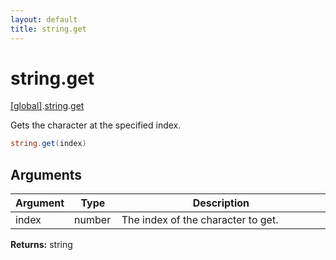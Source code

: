 ```yaml
---
layout: default
title: string.get
---
```


# string.get

[\[global\]]({{site.baseurl}}/docs/).[string]({{site.baseurl}}/docs/string/).[get]({{site.baseurl}}/docs/string/get/)

Gets the character at the specified index.

```cs
string.get(index)
```

## Arguments

<table>
  <col width="15%">
  <col width="15%">
  <thead>
    <tr>
      <th>Argument</th>
      <th>Type</th>
      <th>Description</th>
    </tr>
  </thead>
  <tbody>
    <tr>
      <td>index</td>
      <td>number</td>
      <td>The index of the character to get.</td>
    </tr>
  </tbody>
</table>

**Returns:** string
